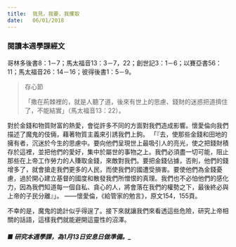 ```yaml
---
title:  我見，我要，我攫取
date:   06/01/2018
---
```


### 閱讀本週學課經文
哥林多後書8：1－7；馬太福音13：3－7，22；創世記3：1－6；以賽亞書56：11；馬太福音26：14－16；彼得後書1：5－9。

> <p>存心節</p>
> 「撒在荊棘裡的，就是人聽了道，後來有世上的思慮、錢財的迷惑把道擠住了，不能結實」（馬太福音13：22）。

對於金錢和物質財富的熱愛，會從許多不同的方面對我們造成影響。懷愛倫向我們描述了魔鬼的伎倆，藉著物質主義來引誘我們上鉤。 「『去，使那些金錢和田地的擁有者，沉迷於今生的思慮中。要向他們呈現世上最吸引人的亮光，使之把錢財積存於這裡，並把他們的愛好，集中於屬世的事物之上。我們必須盡一切可能，阻止那些在上帝工作勞力的人賺取金錢，來敵對我們。要把金錢佔據，否則，他們的錢增多了，就會搶走我們更多的人民，而使我們的國遭受損害。要使他們為金錢憂慮，過於開心建立基督的國度和散發我們所憎恨的真理。我們也不必怕他們的感化力，因為我們知道每一個自私、貪心的人，將會落在我們的權勢之下，最後終必與上帝的子民分離』」。 ——懷愛倫，《給管家的勉言》，原文154，155頁。

不幸的是，魔鬼的詭計似乎得逞了。接下來就讓我們來看透這些危險，研究上帝相關的話語，這樣我們就能避開這靈性的沼澤。

##### ■ 研究本週學課，為1月13日安息日做準備。_
